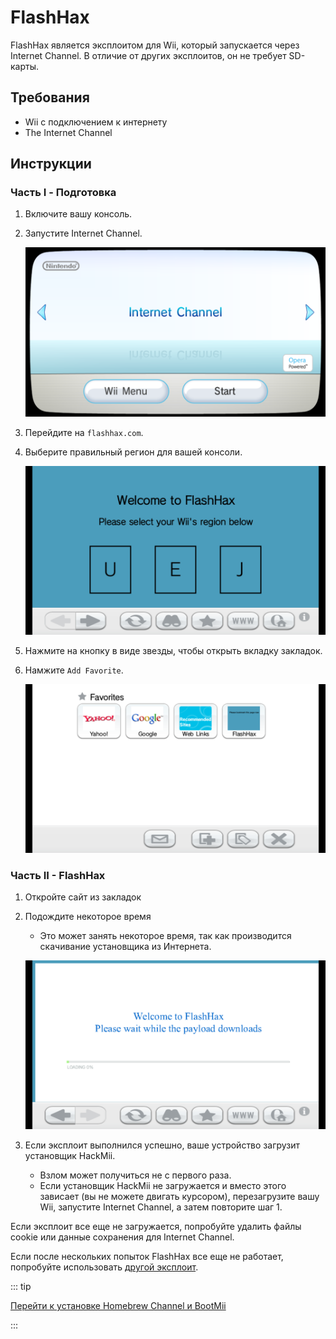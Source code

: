 # FlashHax

FlashHax является эксплоитом для Wii, который запускается через Internet Channel. В отличие от других эксплоитов, он не требует SD-карты.

## Требования

- Wii с подключением к интернету
- The Internet Channel

## Инструкции

### Часть I - Подготовка

1. Включите вашу консоль.

2. Запустите Internet Channel.

    ![](/images/exploits/flashhax/internet-channel-start.png)

3. Перейдите на `flashhax.com`.

4. Выберите правильный регион для вашей консоли.

    ![](/images/exploits/flashhax/select-region.png)

5. Нажмите на кнопку в виде звезды, чтобы открыть вкладку закладок.

6. Намжите `Add Favorite`.

    ![](/images/exploits/flashhax/bookmark-page.png)

### Часть II - FlashHax

1. Откройте сайт из закладок

2. Подождите некоторое время

    - Это может занять некоторое время, так как производится скачивание установщика из Интернета.

    ![](/images/exploits/flashhax/wait-for-download.png)

3. Если эксплоит выполнился успешно, ваше устройство загрузит установщик HackMii.
    - Взлом может получиться не с первого раза.
    - Если установщик HackMii не загружается и вместо этого зависает (вы не можете двигать курсором), перезагрузите вашу Wii, запустите Internet Channel, а затем повторите шаг 1.

Если эксплоит все еще не загружается, попробуйте удалить файлы cookie или данные сохранения для Internet Channel.

Если после нескольких попыток FlashHax все еще не работает, попробуйте использовать [другой эксплоит](get-started).

::: tip

[Перейти к установке Homebrew Channel и BootMii](hbc)

:::
